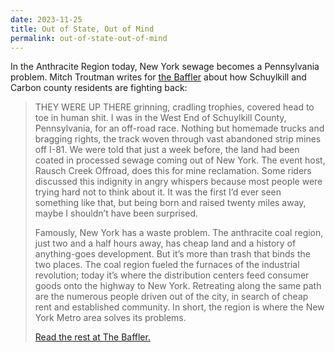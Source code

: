 ```yaml
---
date: 2023-11-25
title: Out of State, Out of Mind
permalink: out-of-state-out-of-mind
---
```




In the Anthracite Region today, New York sewage becomes a Pennsylvania problem. Mitch Troutman writes for [the Baffler](https://thebaffler.com/latest/out-of-state-out-of-mind-troutman) about how Schuylkill and Carbon county residents are fighting back:

> THEY WERE UP THERE grinning, cradling trophies, covered head to toe  in human shit. I was in the West End of Schuylkill County, Pennsylvania, for an off-road race. Nothing but homemade trucks and bragging rights,  the track woven through vast abandoned strip mines off I-81. We were  told that just a week before, the land had been coated in processed  sewage coming out of New York. The event host, Rausch Creek Offroad,  does this for mine reclamation. Some riders discussed this indignity in  angry whispers because most people were trying hard not to think about  it. It was the first I’d ever seen something like that, but being born  and raised twenty miles away, maybe I shouldn’t have been surprised.
>
> Famously, New York has a waste problem. The anthracite coal region,  just two and a half hours away, has cheap land and a history of  anything-goes development. But it’s more than trash that binds the two  places. The coal region fueled the furnaces of the industrial  revolution; today it’s where the distribution centers feed consumer  goods onto the highway to New York. Retreating along the same path are  the numerous people driven out of the city, in search of cheap rent and  established community. In short, the region is where the New York Metro  area solves its problems.
>
> [Read the rest at The Baffler.](https://thebaffler.com/latest/out-of-state-out-of-mind-troutman)